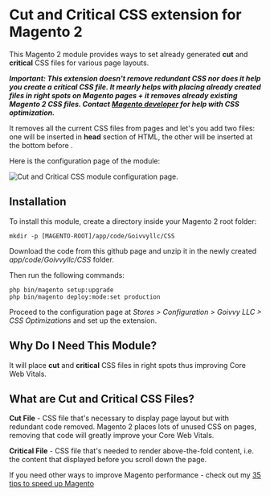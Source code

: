 # Cut and Critical CSS extension for Magento 2

This Magento 2 module provides ways to set already generated  **cut** and **critical** CSS files for various page layouts.

***Important: This extension doesn't remove redundant CSS nor does it help you create a critical CSS file. It mearly helps with placing already created files in right spots on Magento pages + it removes already existing Magento 2 CSS files. Contact [Magento developer](https://www.goivvy.com/contacts) for help with CSS optimization.***

It removes all the current CSS files from pages and let's you add two files: one will be inserted in **head** section of HTML, the other will be inserted at the bottom before **</body>**.

Here is the configuration page of the module:

![Cut and Critical CSS module configuration page.](https://www.goivvy.com/media/goivvyllc-css.png)

## Installation

To install this module, create a directory inside your Magento 2 root folder:

```
mkdir -p [MAGENTO-ROOT]/app/code/Goivvyllc/CSS
```

Download the code from this github page and unzip it in the newly created _app/code/Goivvyllc/CSS_ folder.

Then run the following commands:

```
php bin/magento setup:upgrade
php bin/magento deploy:mode:set production
```

Proceed to the configuration page at _Stores > Configuration > Goivvy LLC > CSS Optimizations_ and set up the extension.

## Why Do I Need This Module?

It will place **cut** and **critical** CSS files in right spots thus improving Core Web Vitals.

## What are Cut and Critical CSS Files?

**Cut File** - CSS file that's necessary to display page layout but with redundant code removed. Magento 2 places lots of unused CSS on pages, removing that code will greatly improve your Core Web Vitals.

**Critical File** - CSS file that's needed to render above-the-fold content, i.e. the content that displayed before you scroll down the page.

If you need other ways to improve Magento performance - check out my [35 tips to speed up Magento](https://www.goivvy.com/blog/speed-up-magento)
